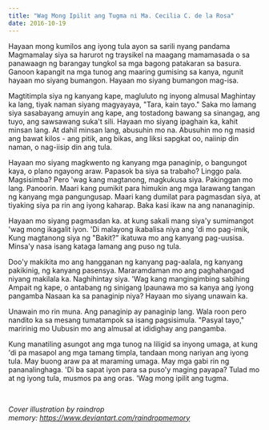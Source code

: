 ```yaml
---
title: "Wag Mong Ipilit ang Tugma ni Ma. Cecilia C. de la Rosa"
date: 2016-10-19
---
```


Hayaan mong kumilos ang iyong tula ayon sa sarili nyang pandama Magmamalay siya sa harurot ng traysikel na maagang mamamasada o sa panawaagn ng barangay tungkol sa mga bagong patakaran sa basura. Ganoon kapangit na mga tunog ang maaring gumising sa kanya, ngunit hayaan mo siyang bumangon. Hayaan mo siyang bumangon mag-isa.

Magtitimpla siya ng kanyang kape, magluluto ng inyong almusal Maghintay ka lang, tiyak naman siyang magyayaya, "Tara, kain tayo." Saka mo lamang siya sasabayang amuyin ang kape, ang tostadong bawang sa sinangag, ang tuyo, ang sawsawang suka't sili. Hayaan mo siyang ipaghain ka, kahit minsan lang. At dahil minsan lang, abusuhin mo na. Abusuhin mo ng masid ang bawat kilos - ang pitik, ang bikas, ang liksi sapgkat oo, naiinip din naman, o nag-iisip din ang tula.

Hayaan mo siyang magkwento ng kanyang mga panaginip, o bangungot kaya, o plano ngayong araw. Papasok ba siya sa trabaho? Linggo pala. Magsisimba? Pero 'wag kang magtanong, magkukusa siya. Pakinggan mo lang. Panoorin. Maari kang pumikit para himukin ang mga larawang tangan ng kanyang mga pangungusap. Maari kang dumilat para pagmasdan siya, at tiyaking siya pa rin ang iyong kaharap. Baka kasi ikaw na ang nananaginip.

Hayaan mo siyang pagmasdan ka. at kung sakali mang siya'y sumimangot 'wag mong ikagalit iyon. 'Di malayong ikabalisa niya ang 'di mo pag-imik, Kung magtanong siya ng "Bakit?" ikatuwa mo ang kanyang pag-uusisa. Minsa'y nasa isang kataga lamang ang puso ng tula.

Doo'y makikita mo ang hangganan ng kanyang pag-aalala, ng kanyang pakikinig, ng kanyang pasensya. Mararamdaman mo ang paghahangad niyang makilala ka. Naghihintay siya. 'Wag kang mangingimbing sabihing Ampait ng kape, o antabang ng sinigang Ipaunawa mo sa kanya ang iyong pangamba Nasaan ka sa panaginip niya? Hayaan mo siyang unawain ka.

Unawain mo rin muna. Ang panaginip ay panaginip lang. Wala roon pero nandito ka sa mesang tumatampok sa isang pagsisimula. "Pasyal tayo," maririnig mo Uubusin mo ang almusal at ididighay ang pangamba.

Kung manatiling asungot ang mga tunog na liligid sa inyong umaga, at kung 'di pa masapol ang mga tamang timpla, tandaan mong nariyan ang iyong tula. May buong araw pa at maraming umaga. May mga gabi rin ng pananalinghaga. 'Di ba sapat iyon para sa puso'y maging payapa? Tulad mo at ng iyong tula, musmos pa ang oras. 'Wag mong ipilit ang tugma.

 

_Cover illustration by raindrop memory: https://www.deviantart.com/raindropmemory_
